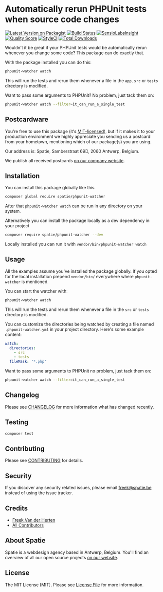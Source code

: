 # Automatically rerun PHPUnit tests when source code changes

[![Latest Version on Packagist](https://img.shields.io/packagist/v/spatie/phpunit-watcher.svg?style=flat-square)](https://packagist.org/packages/spatie/phpunit-watcher)
[![Build Status](https://img.shields.io/travis/spatie/phpunit-watcher/master.svg?style=flat-square)](https://travis-ci.org/spatie/phpunit-watcher)
[![SensioLabsInsight](https://img.shields.io/sensiolabs/i/7b6b575b-81b1-4fac-826a-9257d46c5c6c.svg?style=flat-square)](https://insight.sensiolabs.com/projects/7b6b575b-81b1-4fac-826a-9257d46c5c6c)
[![Quality Score](https://img.shields.io/scrutinizer/g/spatie/phpunit-watcher.svg?style=flat-square)](https://scrutinizer-ci.com/g/spatie/phpunit-watcher)
[![StyleCI](https://styleci.io/repos/98163923/shield?branch=master)](https://styleci.io/repos/98163923)
[![Total Downloads](https://img.shields.io/packagist/dt/spatie/phpunit-watcher.svg?style=flat-square)](https://packagist.org/packages/spatie/phpunit-watcher)

Wouldn't it be great if your PHPUnit tests would be automatically rerun whenever you change some code? This package can do exactly that.

With the package installed you can do this:

```bash
phpunit-watcher watch
```

This will run the tests and rerun them whenever a file in the `app`, `src` or `tests` directory is modified.

Want to pass some arguments to PHPUnit? No problem, just tack them on:

```bash
phpunit-watcher watch --filter=it_can_run_a_single_test
```

## Postcardware

You're free to use this package (it's [MIT-licensed](LICENSE.md)), but if it makes it to your production environment we highly appreciate you sending us a postcard from your hometown, mentioning which of our package(s) you are using.

Our address is: Spatie, Samberstraat 69D, 2060 Antwerp, Belgium.

We publish all received postcards [on our company website](https://spatie.be/en/opensource/postcards).

## Installation

You can install this package globally like this

```bash
composer global require spatie/phpunit-watcher
```

After that `phpunit-watcher watch` can be run in any directory on your system.

Alternatively you can install the package locally as a dev dependency in your project

```bash
composer require spatie/phpunit-watcher --dev
```

Locally installed you can run it with `vendor/bin/phpunit-watcher watch`


## Usage

All the examples assume you've installed the package globally. If you opted for the local installation prepend `vendor/bin/` everywhere where `phpunit-watcher` is mentioned.

You can start the watcher with:

```bash
phpunit-watcher watch
```

This will run the tests and rerun them whenever a file in the `src` or `tests` directory is modified.

You can customize the directories being watched by creating a file named `.phpunit-watcher.yml` in your project directory. Here's some example content:

```yaml
watch:
  directories:
    - src
    - tests
  fileMask: '*.php'
```

Want to pass some arguments to PHPUnit no problem, just tack them on:

```bash
phpunit-watcher watch --filter=it_can_run_a_single_test
```

## Changelog

Please see [CHANGELOG](CHANGELOG.md) for more information what has changed recently.

## Testing

``` bash
composer test
```

## Contributing

Please see [CONTRIBUTING](CONTRIBUTING.md) for details.

## Security

If you discover any security related issues, please email freek@spatie.be instead of using the issue tracker.

## Credits

- [Freek Van der Herten](https://github.com/freekmurze)
- [All Contributors](../../contributors)

## About Spatie

Spatie is a webdesign agency based in Antwerp, Belgium. You'll find an overview of all our open source projects [on our website](https://spatie.be/opensource).

## License

The MIT License (MIT). Please see [License File](LICENSE.md) for more information.
